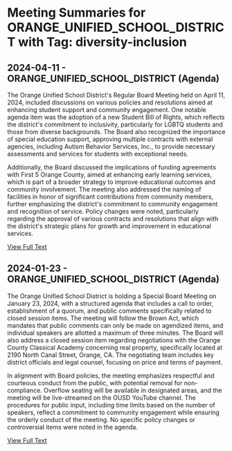 # Meeting Summaries for ORANGE_UNIFIED_SCHOOL_DISTRICT with Tag: diversity-inclusion

## 2024-04-11 - ORANGE_UNIFIED_SCHOOL_DISTRICT (Agenda)

The Orange Unified School District's Regular Board Meeting held on April 11, 2024, included discussions on various policies and resolutions aimed at enhancing student support and community engagement. One notable agenda item was the adoption of a new Student Bill of Rights, which reflects the district's commitment to inclusivity, particularly for LGBTQ students and those from diverse backgrounds. The Board also recognized the importance of special education support, approving multiple contracts with external agencies, including Autism Behavior Services, Inc., to provide necessary assessments and services for students with exceptional needs.

Additionally, the Board discussed the implications of funding agreements with First 5 Orange County, aimed at enhancing early learning services, which is part of a broader strategy to improve educational outcomes and community involvement. The meeting also addressed the naming of facilities in honor of significant contributions from community members, further emphasizing the district's commitment to community engagement and recognition of service. Policy changes were noted, particularly regarding the approval of various contracts and resolutions that align with the district's strategic plans for growth and improvement in educational services.

[View Full Text](https://raw.githubusercontent.com/CivicLens/__experiments_CA/refs/heads/main/data/countries/usa/states/ca/counties/orange/school_boards/orange_unified_school_district/2024/2024-04-11-agenda.txt)

## 2024-01-23 - ORANGE_UNIFIED_SCHOOL_DISTRICT (Agenda)

The Orange Unified School District is holding a Special Board Meeting on January 23, 2024, with a structured agenda that includes a call to order, establishment of a quorum, and public comments specifically related to closed session items. The meeting will follow the Brown Act, which mandates that public comments can only be made on agendized items, and individual speakers are allotted a maximum of three minutes. The Board will also address a closed session item regarding negotiations with the Orange County Classical Academy concerning real property, specifically located at 2190 North Canal Street, Orange, CA. The negotiating team includes key district officials and legal counsel, focusing on price and terms of payment.

In alignment with Board policies, the meeting emphasizes respectful and courteous conduct from the public, with potential removal for non-compliance. Overflow seating will be available in designated areas, and the meeting will be live-streamed on the OUSD YouTube channel. The procedures for public input, including time limits based on the number of speakers, reflect a commitment to community engagement while ensuring the orderly conduct of the meeting. No specific policy changes or controversial items were noted in the agenda.

[View Full Text](https://raw.githubusercontent.com/CivicLens/__experiments_CA/refs/heads/main/data/countries/usa/states/ca/counties/orange/school_boards/orange_unified_school_district/2024/2024-01-23-agenda.txt)

